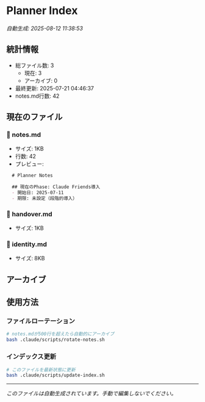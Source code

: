 # Planner Index

*自動生成: 2025-08-12 11:38:53*

## 統計情報
- 総ファイル数: 3
  - 現在: 3
  - アーカイブ: 0
- 最終更新: 2025-07-21 04:46:37
- notes.md行数: 42

## 現在のファイル

### 📝 notes.md
- サイズ: 1KB
- 行数: 42
- プレビュー:
```markdown
  # Planner Notes
  
  ## 現在のPhase: Claude Friends導入
  - 開始日: 2025-07-11
  - 期限: 未設定（段階的導入）
```

### 📄 handover.md
- サイズ: 1KB

### 📄 identity.md
- サイズ: 8KB

## アーカイブ


## 使用方法

### ファイルローテーション
```bash
# notes.mdが500行を超えたら自動的にアーカイブ
bash .claude/scripts/rotate-notes.sh
```

### インデックス更新
```bash
# このファイルを最新状態に更新
bash .claude/scripts/update-index.sh
```

---
*このファイルは自動生成されています。手動で編集しないでください。*
